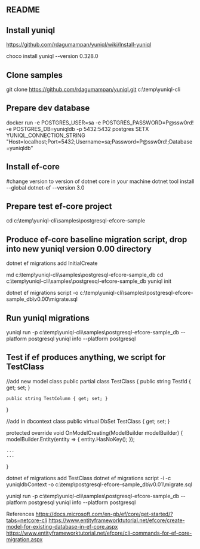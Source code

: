 ## README

## Install yuniql
https://github.com/rdagumampan/yuniql/wiki/Install-yuniql

choco install yuniql --version 0.328.0

## Clone samples
git clone https://github.com/rdagumampan/yuniql.git c:\temp\yuniql-cli

## Prepare dev database

docker run -e POSTGRES_USER=sa -e POSTGRES_PASSWORD=P@ssw0rd! -e POSTGRES_DB=yuniqldb -p 5432:5432 postgres
SETX YUNIQL_CONNECTION_STRING "Host=localhost;Port=5432;Username=sa;Password=P@ssw0rd!;Database=yuniqldb"

## Install ef-core

#change version to version of dotnet core in your machine
dotnet tool install --global dotnet-ef --version 3.0

## Prepare test ef-core project

cd c:\temp\yuniql-cli\samples\postgresql-efcore-sample

## Produce ef-core baseline migration script, drop into new yuniql version 0.00 directory

dotnet ef migrations add InitialCreate

md c:\temp\yuniql-cli\samples\postgresql-efcore-sample\_db
cd c:\temp\yuniql-cli\samples\postgresql-efcore-sample\_db
yuniql init

dotnet ef migrations script -o c:\temp\yuniql-cli\samples\postgresql-efcore-sample\_db\v0.00\migrate.sql

## Run yuniql migrations

yuniql run -p c:\temp\yuniql-cli\samples\postgresql-efcore-sample\_db --platform postgresql
yuniql info --platform postgresql

## Test if ef produces anything, we script for TestClass

//add new model class
public partial class TestClass
{
    public string TestId { get; set; }

    public string TestColumn { get; set; }

}

//add in dbcontext class
public virtual DbSet<TestClass> TestClass { get; set; }

protected override void OnModelCreating(ModelBuilder modelBuilder)
{
    modelBuilder.Entity<TestClass>(entity =>
    {
        entity.HasNoKey();
    });

    ...
    ...
}        

dotnet ef migrations add TestClass
dotnet ef migrations script -i -c yuniqldbContext -o c:\temp\postgresql-efcore-sample\_db\v0.01\migrate.sql

yuniql run -p c:\temp\yuniql-cli\samples\postgresql-efcore-sample\_db --platform postgresql
yuniql info --platform postgresql

References
https://docs.microsoft.com/en-gb/ef/core/get-started/?tabs=netcore-cli
https://www.entityframeworktutorial.net/efcore/create-model-for-existing-database-in-ef-core.aspx
https://www.entityframeworktutorial.net/efcore/cli-commands-for-ef-core-migration.aspx
